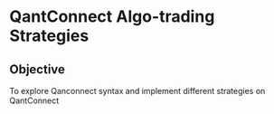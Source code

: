 # QantConnect Algo-trading Strategies

## Objective
To explore Qanconnect syntax and implement different strategies on QantConnect 

